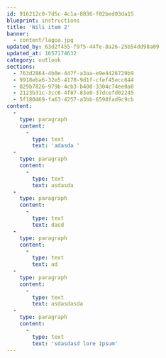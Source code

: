 ```yaml
---
id: 916212c0-7d5c-4c1a-8836-f02bed03da15
blueprint: instructions
title: 'Wili item 2'
banner:
  - content/lagoa.jpg
updated_by: 63d2f455-f9f5-44fe-8a26-25b54dd98a09
updated_at: 1657174632
category: outlook
sections:
  - 763d2864-4b0e-447f-a3aa-e9e4426729b9
  - 9918eba6-32e5-4170-9d1f-cfef45ecc644
  - 029b7826-979b-4cb3-b400-3304c74ee0a0
  - 2123b31c-3cc6-4f87-83e0-37dcefd02245
  - 5f180469-fa63-4257-a3bb-6598fad9c9cb
content:
  -
    type: paragraph
    content:
      -
        type: text
        text: 'adasda '
  -
    type: paragraph
    content:
      -
        type: text
        text: asdasda
  -
    type: paragraph
    content:
      -
        type: text
        text: dasd
  -
    type: paragraph
    content:
      -
        type: text
        text: ad
  -
    type: paragraph
    content:
      -
        type: text
        text: asdasdasda
  -
    type: paragraph
    content:
      -
        type: text
        text: 'sdasdasd lore ipsum'
---
```

